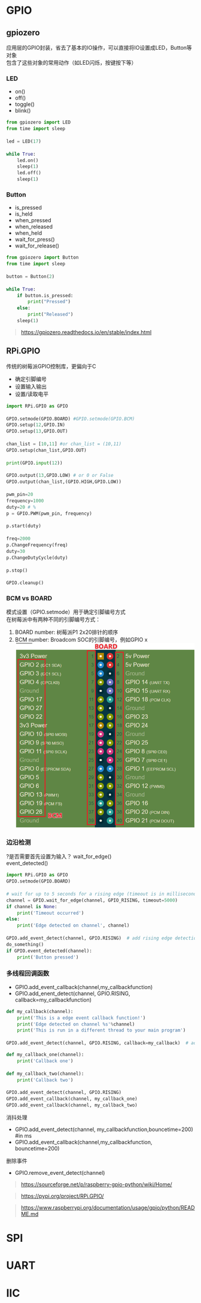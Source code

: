 # GPIO
## gpiozero
应用层的GPIO封装，省去了基本的IO操作，可以直接将IO设置成LED，Button等对象  
包含了这些对象的常用动作（如LED闪烁，按键按下等）
### LED
* on()
* off()
* toggle()
* blink()
``` python
from gpiozero import LED
from time import sleep

led = LED(17)

while True:
    led.on()
    sleep(1)
    led.off()
    sleep(1)
```
### Button
* is_pressed
* is_held
* when_pressed
* when_released
* when_held 
* wait_for_press() 
* wait_for_release()
``` python
from gpiozero import Button
from time import sleep

button = Button(2)

while True:
    if button.is_pressed:
        print("Pressed")
    else:
        print("Released")
    sleep(1)
```
> https://gpiozero.readthedocs.io/en/stable/index.html

## RPi.GPIO  
传统的树莓派GPIO控制库，更偏向于C  
* 确定引脚编号
* 设置输入输出
* 设置/读取电平

``` python
import RPi.GPIO as GPIO

GPIO.setmode(GPIO.BOARD) #GPIO.setmode(GPIO.BCM)
GPIO.setup(12,GPIO.IN)
GPIO.setup(13,GPIO.OUT)

chan_list = [10,11] #or chan_list = (10,11)
GPIO.setup(chan_list,GPIO.OUT)

print(GPIO.input(12))

GPIO.output(13,GPIO.LOW) # or 0 or False
GPIO.output(chan_list,(GPIO.HIGH,GPIO.LOW))

pwm_pin=20
frequency=1000
duty=20 # %
p = GPIO.PWM(pwm_pin, frequency)

p.start(duty)

freq=2000
p.ChangeFrequency(freq)
duty=30
p.ChangeDutyCycle(duty)

p.stop()

GPIO.cleanup()
```
### BCM vs BOARD
模式设置（GPIO.setmode）用于确定引脚编号方式  
在树莓派中有两种不同的引脚编号方式：
1. BOARD number: 树莓派P1 2x20排针的顺序 
2. BCM number: Broadcom SOC的引脚编号，例如GPIO x
![pin_number](image/rpi_pin_number.png)

### 边沿检测
?是否需要首先设置为输入？
wait_for_edge()  
event_detected()  
``` python
import RPi.GPIO as GPIO
GPIO.setmode(GPIO.BOARD)

# wait for up to 5 seconds for a rising edge (timeout is in milliseconds)
channel = GPIO.wait_for_edge(channel, GPIO_RISING, timeout=5000)
if channel is None:
    print('Timeout occurred')
else:
    print('Edge detected on channel', channel)

GPIO.add_event_detect(channel, GPIO.RISING)  # add rising edge detection on a channel GPIO.RISING, GPIO.FALLING or GPIO.BOTH
do_something()
if GPIO.event_detected(channel):
    print('Button pressed')
```
### 多线程回调函数
* GPIO.add_event_callback(channel,my_callbackfunction)
* GPIO.add_enent_detect(channel, GPIO.RISING, callback=my_callbackfunction)
``` python
def my_callback(channel):
    print('This is a edge event callback function!')
    print('Edge detected on channel %s'%channel)
    print('This is run in a different thread to your main program')

GPIO.add_event_detect(channel, GPIO.RISING, callback=my_callback)  # add rising edge detection on a channel
```
``` python
def my_callback_one(channel):
    print('Callback one')

def my_callback_two(channel):
    print('Callback two')

GPIO.add_event_detect(channel, GPIO.RISING)
GPIO.add_event_callback(channel, my_callback_one)
GPIO.add_event_callback(channel, my_callback_two)
```
消抖处理  
* GPIO.add_event_detect(channel, my_callbackfunction,bouncetime=200) #in ms
* GPIO.add_event_callback(channel,my_callbackfunction, bouncetime=200)

删除事件
* GPIO.remove_event_detect(channel)

> https://sourceforge.net/p/raspberry-gpio-python/wiki/Home/

> https://pypi.org/project/RPi.GPIO/

> https://www.raspberrypi.org/documentation/usage/gpio/python/README.md

# SPI

# UART

# IIC

# 
